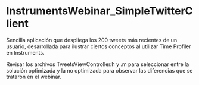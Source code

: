 InstrumentsWebinar_SimpleTwitterClient
======================================

Sencilla aplicación que despliega los 200 tweets más recientes de un usuario, desarrollada para ilustrar ciertos conceptos al utilizar Time Profiler en Instruments.

Revisar los archivos TweetsViewController.h y .m para seleccionar entre la solución optimizada y la no optimizada para observar las diferencias que se trataron en el webinar.